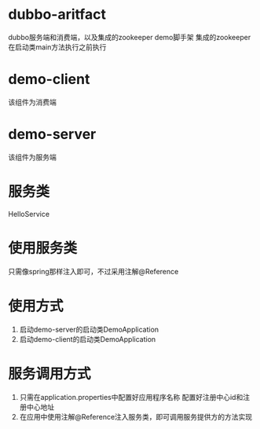 # dubbo-aritfact
dubbo服务端和消费端，以及集成的zookeeper demo脚手架
集成的zookeeper在启动类main方法执行之前执行

# demo-client
该组件为消费端

# demo-server
该组件为服务端

# 服务类
HelloService

# 使用服务类
只需像spring那样注入即可，不过采用注解@Reference

# 使用方式
1. 启动demo-server的启动类DemoApplication
2. 启动demo-client的启动类DemoApplication

# 服务调用方式
1. 只需在application.properties中配置好应用程序名称
配置好注册中心id和注册中心地址
2. 在应用中使用注解@Reference注入服务类，即可调用服务提供方的方法实现
